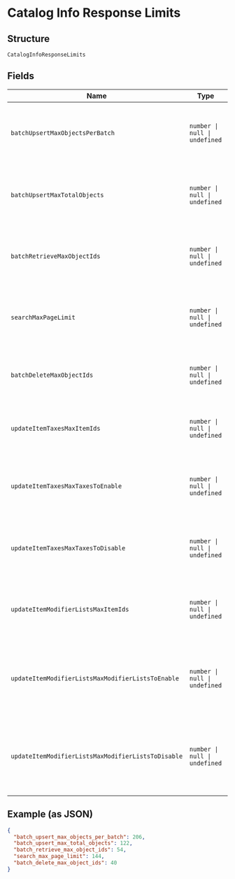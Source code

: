 <!-- Optimized: 2025-10-06 -->
<!-- RPM: 1.6.2.1.1.6.2.1_catalog-info-response-limits_20251006 -->
<!-- Session: E2E RPM DNA Application -->
<!-- AOM: RND (Reggie & Dro) -->
<!-- COI: TECHNOLOGY -->
<!-- RPM: HIGH -->
<!-- ACTION: BUILD -->


# Catalog Info Response Limits

## Structure

`CatalogInfoResponseLimits`

## Fields

| Name | Type | Tags | Description |
|  --- | --- | --- | --- |
| `batchUpsertMaxObjectsPerBatch` | `number \| null \| undefined` | Optional | The maximum number of objects that may appear within a single batch in a<br>`/v2/catalog/batch-upsert` request. |
| `batchUpsertMaxTotalObjects` | `number \| null \| undefined` | Optional | The maximum number of objects that may appear across all batches in a<br>`/v2/catalog/batch-upsert` request. |
| `batchRetrieveMaxObjectIds` | `number \| null \| undefined` | Optional | The maximum number of object IDs that may appear in a `/v2/catalog/batch-retrieve`<br>request. |
| `searchMaxPageLimit` | `number \| null \| undefined` | Optional | The maximum number of results that may be returned in a page of a<br>`/v2/catalog/search` response. |
| `batchDeleteMaxObjectIds` | `number \| null \| undefined` | Optional | The maximum number of object IDs that may be included in a single<br>`/v2/catalog/batch-delete` request. |
| `updateItemTaxesMaxItemIds` | `number \| null \| undefined` | Optional | The maximum number of item IDs that may be included in a single<br>`/v2/catalog/update-item-taxes` request. |
| `updateItemTaxesMaxTaxesToEnable` | `number \| null \| undefined` | Optional | The maximum number of tax IDs to be enabled that may be included in a single<br>`/v2/catalog/update-item-taxes` request. |
| `updateItemTaxesMaxTaxesToDisable` | `number \| null \| undefined` | Optional | The maximum number of tax IDs to be disabled that may be included in a single<br>`/v2/catalog/update-item-taxes` request. |
| `updateItemModifierListsMaxItemIds` | `number \| null \| undefined` | Optional | The maximum number of item IDs that may be included in a single<br>`/v2/catalog/update-item-modifier-lists` request. |
| `updateItemModifierListsMaxModifierListsToEnable` | `number \| null \| undefined` | Optional | The maximum number of modifier list IDs to be enabled that may be included in<br>a single `/v2/catalog/update-item-modifier-lists` request. |
| `updateItemModifierListsMaxModifierListsToDisable` | `number \| null \| undefined` | Optional | The maximum number of modifier list IDs to be disabled that may be included in<br>a single `/v2/catalog/update-item-modifier-lists` request. |

## Example (as JSON)

```json
{
  "batch_upsert_max_objects_per_batch": 206,
  "batch_upsert_max_total_objects": 122,
  "batch_retrieve_max_object_ids": 54,
  "search_max_page_limit": 144,
  "batch_delete_max_object_ids": 40
}
```
